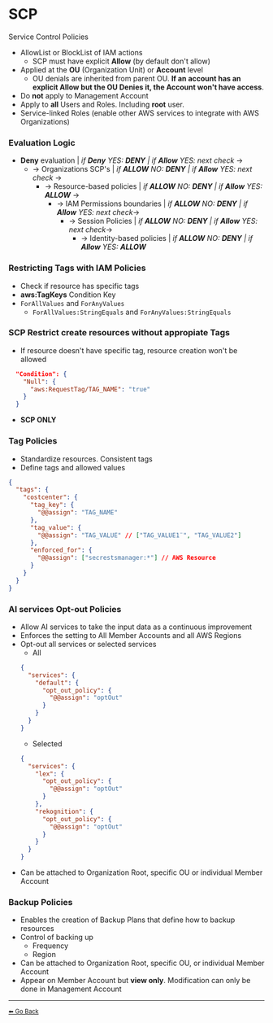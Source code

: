 # SCP

Service Control Policies

* AllowList or BlockList of IAM actions
  * SCP must have explicit **Allow** (by default don't allow)
* Applied at the **OU** (Organization Unit) or **Account** level
  * OU denials are inherited from parent OU. **If an account has an explicit Allow but the OU Denies it, the Account won't have access**.
* Do **not** apply to Management Account
* Apply to **all** Users and Roles. Including **root** user.
* Service-linked Roles (enable other AWS services to integrate with AWS Organizations)

### Evaluation Logic
* **Deny** evaluation | *if **Deny** YES: **DENY** | if **Allow** YES: next check* ->
  * -> Organizations SCP's | *if **ALLOW** NO: **DENY** | if **Allow** YES: next check* ->
    * -> Resource-based policies | *if **ALLOW** NO: **DENY** | if **Allow** YES: **ALLOW*** ->
      * -> IAM Permissions boundaries | *if **ALLOW** NO: **DENY** | if **Allow** YES: next check*->
        * -> Session Policies | *if **ALLOW** NO: **DENY** | if **Allow** YES: next check*->
          * -> Identity-based policies | *if **ALLOW** NO: **DENY** | if **Allow** YES: **ALLOW***

### Restricting Tags with IAM Policies
* Check if resource has specific tags 
* **aws:TagKeys** Condition Key
* `ForAllValues` and `ForAnyValues`
  * `ForAllValues:StringEquals` and `ForAnyValues:StringEquals`

### SCP Restrict create resources without appropiate Tags
* If resource doesn't have specific tag, resource creation won't be allowed
```json
  "Condition": {
    "Null": {
      "aws:RequestTag/TAG_NAME": "true"
    }
  }
```
* **SCP ONLY**

### Tag Policies
* Standardize resources. Consistent tags
* Define tags and allowed values
```json
{
  "tags": {
    "costcenter": {
      "tag_key": {
        "@@assign": "TAG_NAME"
      },
      "tag_value": {
        "@@assign": "TAG_VALUE" // ["TAG_VALUE1¨", "TAG_VALUE2"]
      },
      "enforced_for": {
        "@@assign": ["secrestsmanager:*"] // AWS Resource
      }
    }
  }
}
```

### AI services Opt-out Policies
* Allow AI services to take the input data as a continuous improvement
* Enforces the setting to All Member Accounts and all AWS Regions
* Opt-out all services or selected services
  * All
  ```json
  {
    "services": {
      "default": {
        "opt_out_policy": {
          "@@assign": "optOut"
        }
      }
    }
  }
  ```
  * Selected
  ```json
  {
    "services": {
      "lex": {
        "opt_out_policy": {
          "@@assign": "optOut"
        }
      },
      "rekognition": {
        "opt_out_policy": {
          "@@assign": "optOut"
        }
      }
    }
  }
  ```
* Can be attached to Organization Root, specific OU or individual Member Account

### Backup Policies
* Enables the creation of Backup Plans that define how to backup resources
* Control of backing up
  * Frequency
  * Region
* Can be attached to Organization Root, specific OU, or individual Member Account
* Appear on Member Account but **view only**. Modification can only be done in Management Account

---

[<small>⬅ Go Back</small>](./index.md)